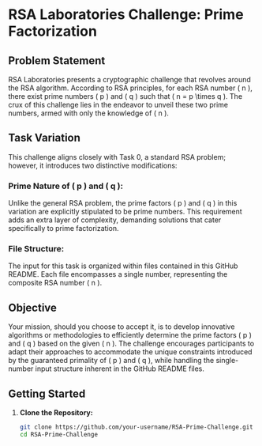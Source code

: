 # RSA Laboratories Challenge: Prime Factorization

## Problem Statement

RSA Laboratories presents a cryptographic challenge that revolves around the RSA algorithm. According to RSA principles, for each RSA number \( n \), there exist prime numbers \( p \) and \( q \) such that \( n = p \times q \). The crux of this challenge lies in the endeavor to unveil these two prime numbers, armed with only the knowledge of \( n \).

## Task Variation

This challenge aligns closely with Task 0, a standard RSA problem; however, it introduces two distinctive modifications:

### Prime Nature of \( p \) and \( q \):

Unlike the general RSA problem, the prime factors \( p \) and \( q \) in this variation are explicitly stipulated to be prime numbers. This requirement adds an extra layer of complexity, demanding solutions that cater specifically to prime factorization.

### File Structure:

The input for this task is organized within files contained in this GitHub README. Each file encompasses a single number, representing the composite RSA number \( n \).

## Objective

Your mission, should you choose to accept it, is to develop innovative algorithms or methodologies to efficiently determine the prime factors \( p \) and \( q \) based on the given \( n \). The challenge encourages participants to adapt their approaches to accommodate the unique constraints introduced by the guaranteed primality of \( p \) and \( q \), while handling the single-number input structure inherent in the GitHub README files.

## Getting Started

1. **Clone the Repository:**
   ```bash
   git clone https://github.com/your-username/RSA-Prime-Challenge.git
   cd RSA-Prime-Challenge


